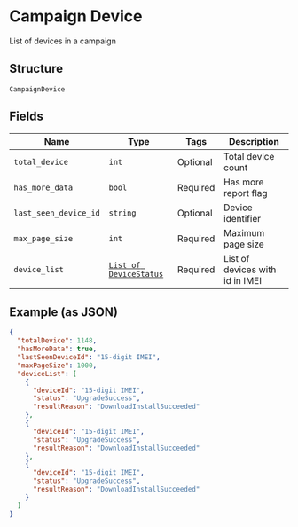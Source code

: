 
# Campaign Device

List of devices in a campaign

## Structure

`CampaignDevice`

## Fields

| Name | Type | Tags | Description |
|  --- | --- | --- | --- |
| `total_device` | `int` | Optional | Total device count |
| `has_more_data` | `bool` | Required | Has more report flag |
| `last_seen_device_id` | `string` | Optional | Device identifier |
| `max_page_size` | `int` | Required | Maximum page size |
| `device_list` | [`List of DeviceStatus`](../../doc/models/device-status.md) | Required | List of devices with id in IMEI |

## Example (as JSON)

```json
{
  "totalDevice": 1148,
  "hasMoreData": true,
  "lastSeenDeviceId": "15-digit IMEI",
  "maxPageSize": 1000,
  "deviceList": [
    {
      "deviceId": "15-digit IMEI",
      "status": "UpgradeSuccess",
      "resultReason": "DownloadInstallSucceeded"
    },
    {
      "deviceId": "15-digit IMEI",
      "status": "UpgradeSuccess",
      "resultReason": "DownloadInstallSucceeded"
    },
    {
      "deviceId": "15-digit IMEI",
      "status": "UpgradeSuccess",
      "resultReason": "DownloadInstallSucceeded"
    }
  ]
}
```


